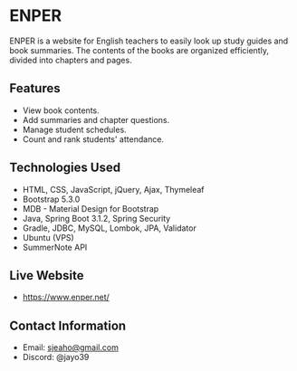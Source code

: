 # ENPER

ENPER is a website for English teachers to easily look up study guides and book summaries. The contents of the books are organized efficiently, divided into chapters and pages.

## Features

- View book contents.
- Add summaries and chapter questions.
- Manage student schedules.
- Count and rank students' attendance.

## Technologies Used

- HTML, CSS, JavaScript, jQuery, Ajax, Thymeleaf
- Bootstrap 5.3.0
- MDB - Material Design for Bootstrap
- Java, Spring Boot 3.1.2, Spring Security
- Gradle, JDBC, MySQL, Lombok, JPA, Validator
- Ubuntu (VPS)
- SummerNote API

## Live Website
- https://www.enper.net/

## Contact Information

- Email: sjeaho@gmail.com
- Discord: @jayo39
